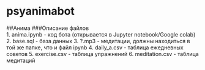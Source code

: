 # psyanimabot
##Анима
###Описание файлов
<br>1. anima.ipynb - код бота (открывается в Jupyter notebook/Google colab)
2. base.sql - база данных
3. ?.mp3 - медитации, должны находиться в той же папке, что и файл ipynb
4. daily_a.csv - таблица ежедневных советов
5. exercise.csv - таблица упражнений
6. meditation.csv - таблица медитаций
